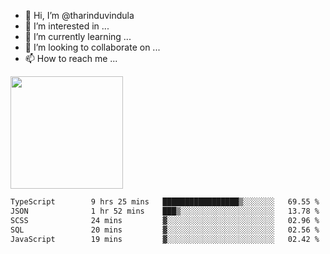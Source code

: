 - 👋 Hi, I’m @tharinduvindula
- 👀 I’m interested in ...
- 🌱 I’m currently learning ...
- 💞️ I’m looking to collaborate on ...
- 📫 How to reach me ...

<!---
tharinduvindula/tharinduvindula is a ✨ special ✨ repository because its `README.md` (this file) appears on your GitHub profile.
You can click the Preview link to take a look at your changes.
--->

<img height="180em" src="https://github-readme-stats.vercel.app/api?username=tharinduvindula&show_icons=true&hide_border=false&&count_private=true&include_all_commits=true" />


<!--START_SECTION:waka-->

```txt
TypeScript        9 hrs 25 mins   █████████████████▒░░░░░░░   69.55 %
JSON              1 hr 52 mins    ███▒░░░░░░░░░░░░░░░░░░░░░   13.78 %
SCSS              24 mins         ▓░░░░░░░░░░░░░░░░░░░░░░░░   02.96 %
SQL               20 mins         ▓░░░░░░░░░░░░░░░░░░░░░░░░   02.56 %
JavaScript        19 mins         ▓░░░░░░░░░░░░░░░░░░░░░░░░   02.42 %
```

<!--END_SECTION:waka-->
